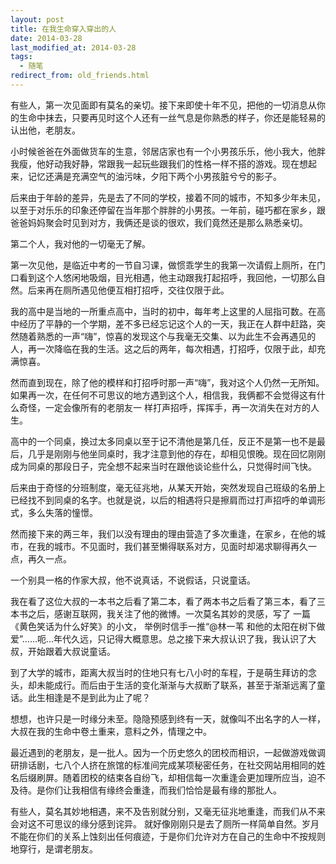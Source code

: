 ```yaml
---
layout: post
title: 在我生命穿入穿出的人
date: 2014-03-28
last_modified_at: 2014-03-28
tags:
  - 随笔
redirect_from: old_friends.html
---
```


有些人，第一次见面即有莫名的亲切。接下来即使十年不见，把他的一切消息从你的生命中抹去，只要再见时这个人还有一丝气息是你熟悉的样子，你还是能轻易的认出他，老朋友。

小时候爸爸在外面做货车的生意，邻居店家也有一个小男孩乐乐，他小我大，他胖我瘦，他好动我好静，常跟我一起玩些跟我们的性格一样不搭的游戏。现在想起来，记忆还满是充满空气的油污味，夕阳下两个小男孩脏兮兮的影子。

后来由于年龄的差异，先是去了不同的学校，接着不同的城市，不知多少年未见，以至于对乐乐的印象还停留在当年那个胖胖的小男孩。一年前，碰巧都在家乡，跟爸爸妈妈聚会时见到对方，我俩还是谈的很欢，我们竟然还是那么熟悉亲切。

第二个人，我对他的一切毫无了解。

第一次见他，是临近中考的一节自习课，做惯乖学生的我第一次请假上厕所，在门口看到这个人悠闲地吸烟，目光相遇，他主动跟我打起招呼，我回他，一切那么自然。后来再在厕所遇见他便互相打招呼，交往仅限于此。

我的高中是当地的一所重点高中，当时的初中，每年考上这里的人屈指可数。在高中经历了平静的一个学期，差不多已经忘记这个人的一天，我正在人群中赶路，突然随着熟悉的一声“嗨”，惊喜的发现这个与我毫无交集、以为此生不会再遇见的人，再一次降临在我的生活。这之后的两年，每次相遇，打招呼，仅限于此，却充满惊喜。

然而直到现在，除了他的模样和打招呼时那一声“嗨”，我对这个人仍然一无所知。如果再一次，在任何不可思议的地方遇到这个人，相信我，我俩都不会觉得这有什么奇怪，一定会像所有的老朋友一 样打声招呼，挥挥手，再一次消失在对方的人生。

高中的一个同桌，换过太多同桌以至于记不清他是第几任，反正不是第一也不是最后，几乎是刚刚与他坐同桌时，我才注意到他的存在，却相见恨晚。现在回忆刚刚成为同桌的那段日子，完全想不起来当时在跟他谈论些什么，只觉得时间飞快。

后来由于奇怪的分班制度，毫无征兆地，从某天开始，突然发现自己班级的名册上已经找不到同桌的名字。也就是说，以后的相遇将只是擦肩而过打声招呼的单调形式，多么失落的憧憬。

然而接下来的两三年，我们以没有理由的理由营造了多次重逢，在家乡，在他的城市，在我的城市。不见面时，我们甚至懒得联系对方，见面时却渴求聊得再久一点，再久一点。

一个别具一格的作家大叔，他不说真话，不说假话，只说童话。

我在看了这位大叔的一本书之后看了第二本，看了两本书之后看了第三本，看了三本书之后，感谢互联网，我关注了他的微博。一次莫名其妙的灵感，写了 一篇 《黄色笑话为什么好笑》的小文， 举例时信手一推“@林一苇 和他的太阳在树下做爱”……呃…年代久远，只记得大概意思。总之接下来大叔认识了我，我认识了大叔，开始跟着大叔说童话。

到了大学的城市，距离大叔当时的住地只有七八小时的车程，于是萌生拜访的念头，却未能成行。而后由于生活的变化渐渐与大叔断了联系，甚至于渐渐远离了童话。此生相逢是不是到此为止了呢？

想想，也许只是一时缘分未至。隐隐预感到终有一天，就像叫不出名字的人一样，大叔在我的生命中卷土重来，意料之外，情理之中。

最近遇到的老朋友，是一批人。因为一个历史悠久的团校而相识，一起做游戏做调研排话剧，七八个人挤在旅馆的标准间完成某项秘密任务，在社交网站用相同的姓名后缀刷屏。随着团校的结束各自纷飞，却相信每一次重逢会更加理所应当，迫不及待。是你们让我相信有缘终会重逢，而我们恰恰是最有缘的那批人。

有些人，莫名其妙地相遇，来不及告别就分别，又毫无征兆地重逢，而我们从不来会对这不可思议的缘分感到诧异。 就好像刚刚只是去了厕所一样简单自然。岁月不能在你们的关系上蚀刻出任何痕迹，于是你们允许对方在自己的生命中不按规则地穿行，是谓老朋友。
